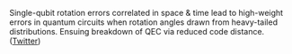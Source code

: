 
Single-qubit rotation errors correlated in space & time lead to high-weight errors in quantum circuits when rotation angles drawn from heavy-tailed distributions. Ensuing breakdown of QEC via reduced code distance. ([Twitter](https://twitter.com/JoshuahHeath/status/1355203129982201856))
